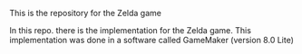 This is the repository for the Zelda game

In this repo. there is the implementation for the Zelda game.
This implementation was done in a software called GameMaker (version 8.0 Lite)
